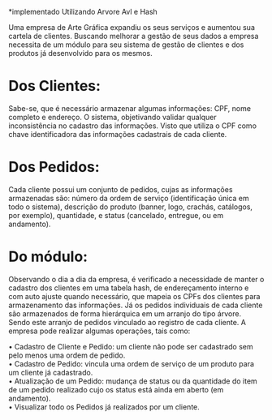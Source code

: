 *implementado Utilizando Arvore Avl e Hash


Uma empresa de Arte Gráfica expandiu os seus serviços e aumentou sua cartela de clientes. Buscando melhorar a gestão de seus dados a empresa 
necessita de um módulo para seu sistema de gestão de clientes e dos produtos já desenvolvido para os mesmos.<br>

# Dos Clientes:
Sabe-se, que é necessário armazenar algumas informações: CPF, nome completo
e endereço. O sistema, objetivando validar qualquer inconsistência no cadastro das 
informações. Visto que utiliza o CPF como chave identificadora das informações cadastrais de 
cada cliente.<br>
# Dos Pedidos:
Cada cliente possui um conjunto de pedidos, cujas as informações armazenadas 
são: número da ordem de serviço (identificação única em todo o sistema), descrição do produto
(banner, logo, crachás, catálogos, por exemplo), quantidade, e status (cancelado, entregue, ou 
em andamento). <br>
# Do módulo:
Observando o dia a dia da empresa, é verificado a necessidade de manter o cadastro 
dos clientes em uma tabela hash, de endereçamento interno e com auto ajuste quando 
necessário, que mapeia os CPFs dos clientes para armazenamento das informações. Já os 
pedidos individuais de cada cliente são armazenados de forma hierárquica em um arranjo do 
tipo árvore. Sendo este arranjo de pedidos vinculado ao registro de cada cliente.
A empresa pode realizar algumas operações, tais como:

• Cadastro de Cliente e Pedido: um cliente não pode ser cadastrado sem pelo menos uma 
ordem de pedido.<br>
• Cadastro de Pedido: vincula uma ordem de serviço de um produto para um cliente já 
cadastrado.<br>
• Atualização de um Pedido: mudança de status ou da quantidade do item de um pedido 
realizado cujo os status está ainda em aberto (em andamento).<br>
• Visualizar todo os Pedidos já realizados por um cliente.
